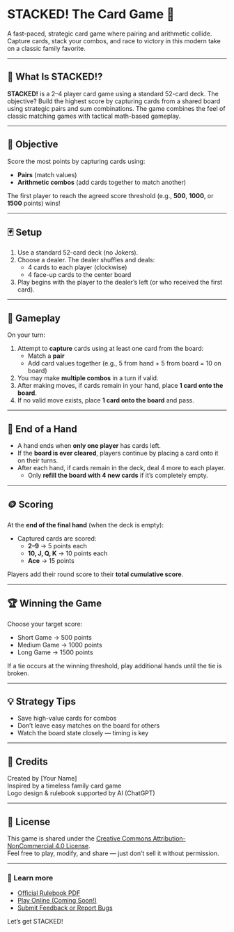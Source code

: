 # STACKED! The Card Game 🎴

A fast-paced, strategic card game where pairing and arithmetic collide. Capture cards, stack your combos, and race to victory in this modern take on a classic family favorite.

---

## 🧠 What Is STACKED!?

**STACKED!** is a 2–4 player card game using a standard 52-card deck. The objective? Build the highest score by capturing cards from a shared board using strategic pairs and sum combinations. The game combines the feel of classic matching games with tactical math-based gameplay.

---

## 🎯 Objective

Score the most points by capturing cards using:
- **Pairs** (match values)
- **Arithmetic combos** (add cards together to match another)

The first player to reach the agreed score threshold (e.g., **500**, **1000**, or **1500** points) wins!

---

## 🃏 Setup

1. Use a standard 52-card deck (no Jokers).
2. Choose a dealer. The dealer shuffles and deals:
   - 4 cards to each player (clockwise)
   - 4 face-up cards to the center board
3. Play begins with the player to the dealer’s left (or who received the first card).

---

## 🔁 Gameplay

On your turn:

1. Attempt to **capture** cards using at least one card from the board:
   - Match a **pair**
   - Add card values together (e.g., 5 from hand + 5 from board = 10 on board)
2. You may make **multiple combos** in a turn if valid.
3. After making moves, if cards remain in your hand, place **1 card onto the board**.
4. If no valid move exists, place **1 card onto the board** and pass.

---

## 🛑 End of a Hand

- A hand ends when **only one player** has cards left.
- If the **board is ever cleared**, players continue by placing a card onto it on their turns.
- After each hand, if cards remain in the deck, deal 4 more to each player.
  - Only **refill the board with 4 new cards** if it’s completely empty.

---

## 🪙 Scoring

At the **end of the final hand** (when the deck is empty):

- Captured cards are scored:
  - **2–9** → 5 points each
  - **10, J, Q, K** → 10 points each
  - **Ace** → 15 points

Players add their round score to their **total cumulative score**.

---

## 🏆 Winning the Game

Choose your target score:
- Short Game → 500 points
- Medium Game → 1000 points
- Long Game → 1500 points

If a tie occurs at the winning threshold, play additional hands until the tie is broken.

---

## 💡 Strategy Tips

- Save high-value cards for combos
- Don’t leave easy matches on the board for others
- Watch the board state closely — timing is key

---

## 👑 Credits

Created by [Your Name]  
Inspired by a timeless family card game  
Logo design & rulebook supported by AI (ChatGPT)

---

## 📄 License

This game is shared under the [Creative Commons Attribution-NonCommercial 4.0 License](https://creativecommons.org/licenses/by-nc/4.0/).  
Feel free to play, modify, and share — just don’t sell it without permission.

---

### 🔗 Learn more

- [Official Rulebook PDF](#)
- [Play Online (Coming Soon!)](#)
- [Submit Feedback or Report Bugs](#)

Let’s get STACKED!
